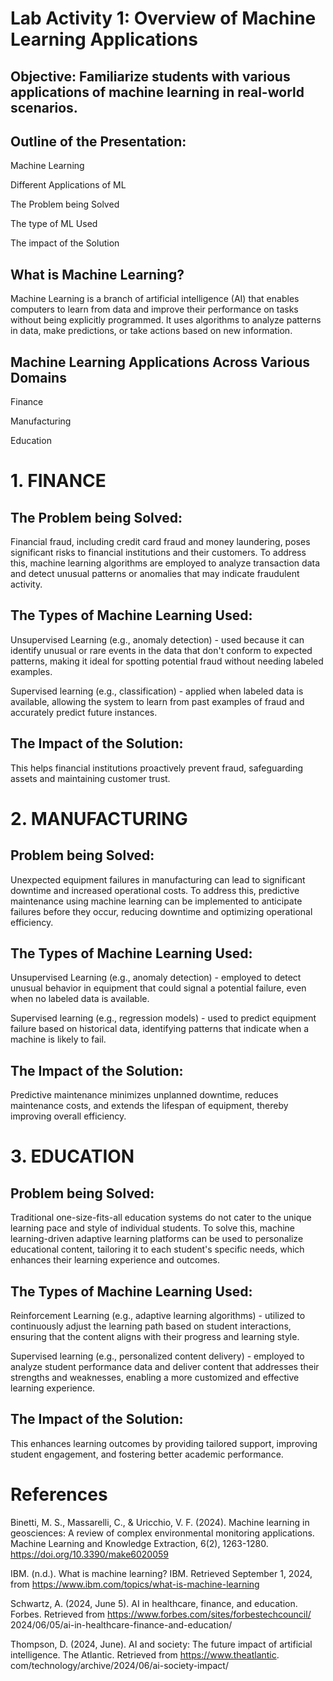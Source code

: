 # Lab Activity 1: Overview of Machine Learning Applications

## Objective: Familiarize students with various applications of machine learning in real-world scenarios.

## Outline of the Presentation:
Machine Learning

Different Applications of ML

The Problem being Solved

The type of ML Used

The impact of the Solution

## What is Machine Learning?
   Machine Learning is a branch of artificial intelligence (AI) that enables computers 
   to learn from data and improve their performance on tasks without being explicitly 
   programmed. It uses algorithms to analyze patterns in data, make predictions, or take 
   actions based on new information. 

## Machine Learning Applications Across Various Domains
Finance

Manufacturing

Education


# 1. FINANCE
## The Problem being Solved:
  Financial fraud, including credit card fraud and money laundering, poses significant 
  risks to financial institutions and their customers. To address this, machine learning 
  algorithms are employed to analyze transaction data and detect unusual patterns or 
  anomalies that may indicate fraudulent activity.

 ## The Types of Machine Learning  Used:
  Unsupervised Learning (e.g., anomaly detection) - used because it can identify unusual 
  or rare events in the data that don't conform to expected patterns, making it ideal for 
  spotting potential fraud without needing labeled examples. 


  Supervised learning (e.g., classification) - applied when labeled data is available, 
  allowing the system  to learn from past examples of fraud and accurately predict future 
  instances. 

  ## The Impact of the Solution:
  This helps financial institutions proactively prevent fraud, safeguarding assets and maintaining 
  customer trust.

# 2. MANUFACTURING
## Problem being Solved:
  Unexpected equipment failures in manufacturing can lead to significant downtime and increased 
  operational costs. To address this, predictive maintenance using machine learning can be 
  implemented to anticipate failures before they occur, reducing downtime and optimizing operational 
  efficiency.


   ## The Types of Machine Learning  Used:
  Unsupervised Learning (e.g., anomaly detection) -  employed to detect unusual behavior in 
  equipment that could signal a potential failure, even when no labeled data is available.


  Supervised learning (e.g., regression models) - used to predict equipment failure based 
  on historical data, identifying patterns that indicate when a machine is likely to fail.

  ## The Impact of the Solution:
  Predictive maintenance minimizes unplanned downtime, reduces maintenance costs, and 
  extends the lifespan of equipment, thereby improving overall efficiency.

 
  # 3. EDUCATION
## Problem being Solved:
 Traditional one-size-fits-all education systems do not cater to the unique learning 
 pace and style of individual students. To solve this, machine learning-driven adaptive 
 learning platforms can be used to personalize educational content, tailoring it to each 
 student's specific needs, which enhances their learning experience and outcomes.


   ## The Types of Machine Learning  Used:
  Reinforcement Learning (e.g., adaptive learning algorithms) -  utilized to continuously 
  adjust the learning path based on student interactions, ensuring that the content aligns 
  with their progress and learning style. 

  Supervised learning (e.g., personalized content delivery) - employed to analyze student 
  performance data and deliver content that addresses their strengths and weaknesses, 
  enabling a more customized and effective learning experience.
  
  ## The Impact of the Solution:
  This enhances learning outcomes by providing tailored support, improving student 
  engagement, and fostering better academic performance.

  # References
  Binetti, M. S., Massarelli, C., & Uricchio, V. F. (2024). Machine learning in 
  geosciences: A review of complex environmental monitoring applications. 
  Machine Learning and Knowledge Extraction, 6(2), 1263-1280. https://doi.org/10.3390/make6020059

  IBM. (n.d.). What is machine learning? IBM. Retrieved September 1, 2024, from 
  https://www.ibm.com/topics/what-is-machine-learning

  Schwartz, A. (2024, June 5). AI in healthcare, finance, and education. 
  Forbes. Retrieved from https://www.forbes.com/sites/forbestechcouncil/
  2024/06/05/ai-in-healthcare-finance-and-education/

  Thompson, D. (2024, June). AI and society: The future impact of artificial 
  intelligence. The Atlantic. Retrieved from https://www.theatlantic.
  com/technology/archive/2024/06/ai-society-impact/
